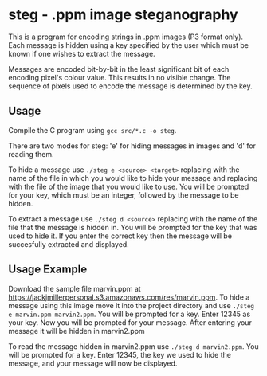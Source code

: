 # steg - .ppm image steganography

This is a program for encoding strings in .ppm images (P3 format only). Each message is hidden using a key specified by the user which must be known if one wishes to extract the message.

Messages are encoded bit-by-bit in the least significant bit of each encoding pixel's colour value. This results in no visible change. The sequence of pixels used to encode the message is determined by the key.

## Usage

Compile the C program using `gcc src/*.c -o steg`.

There are two modes for steg: 'e' for hiding messages in images and 'd' for reading them.

To hide a message use `./steg e <source> <target>` replacing <target> with the name of the file in which you would like to hide your message and replacing <source> with the file of the image that you would like to use. You will be prompted for your key, which must be an integer, followed by the message to be hidden.

To extract a message use `./steg d <source>` replacing <source> with the name of the file that the message is hidden in. You will be prompted for the key that was used to hide it. If you enter the correct key then the message will be succesfully extracted and displayed.

## Usage Example

Download the sample file marvin.ppm at https://jackjmillerpersonal.s3.amazonaws.com/res/marvin.ppm. To hide a message using this image move it into the project directory and use `./steg e marvin.ppm marvin2.ppm`. You will be prompted for a key. Enter 12345 as your key. Now you will be prompted for your message. After entering your message it will be hidden in marvin2.ppm

To read the message hidden in marvin2.ppm use `./steg d marvin2.ppm`. You will be prompted for a key. Enter 12345, the key we used to hide the message, and your message will now be displayed.
